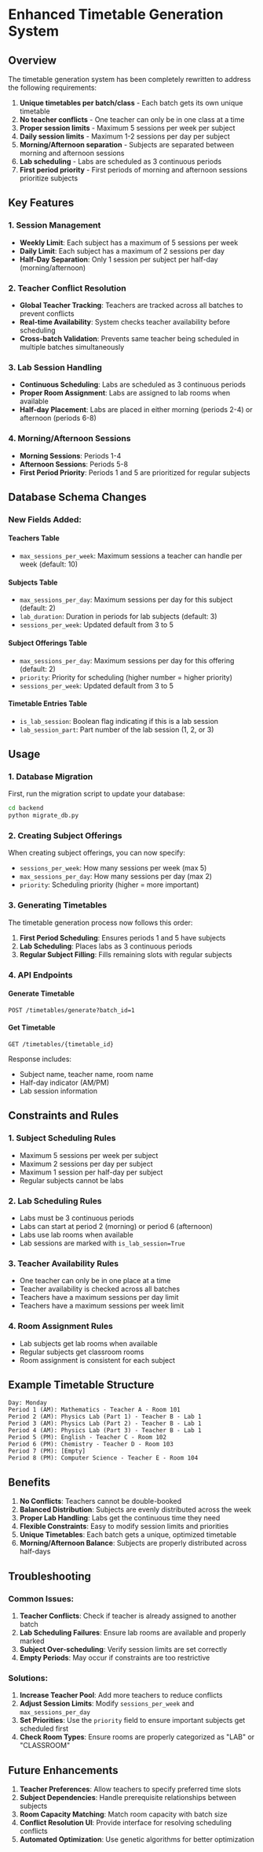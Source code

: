 # Enhanced Timetable Generation System

## Overview

The timetable generation system has been completely rewritten to address the following requirements:

1. **Unique timetables per batch/class** - Each batch gets its own unique timetable
2. **No teacher conflicts** - One teacher can only be in one class at a time
3. **Proper session limits** - Maximum 5 sessions per week per subject
4. **Daily session limits** - Maximum 1-2 sessions per day per subject
5. **Morning/Afternoon separation** - Subjects are separated between morning and afternoon sessions
6. **Lab scheduling** - Labs are scheduled as 3 continuous periods
7. **First period priority** - First periods of morning and afternoon sessions prioritize subjects

## Key Features

### 1. Session Management
- **Weekly Limit**: Each subject has a maximum of 5 sessions per week
- **Daily Limit**: Each subject has a maximum of 2 sessions per day
- **Half-Day Separation**: Only 1 session per subject per half-day (morning/afternoon)

### 2. Teacher Conflict Resolution
- **Global Teacher Tracking**: Teachers are tracked across all batches to prevent conflicts
- **Real-time Availability**: System checks teacher availability before scheduling
- **Cross-batch Validation**: Prevents same teacher being scheduled in multiple batches simultaneously

### 3. Lab Session Handling
- **Continuous Scheduling**: Labs are scheduled as 3 continuous periods
- **Proper Room Assignment**: Labs are assigned to lab rooms when available
- **Half-day Placement**: Labs are placed in either morning (periods 2-4) or afternoon (periods 6-8)

### 4. Morning/Afternoon Sessions
- **Morning Sessions**: Periods 1-4
- **Afternoon Sessions**: Periods 5-8
- **First Period Priority**: Periods 1 and 5 are prioritized for regular subjects

## Database Schema Changes

### New Fields Added:

#### Teachers Table
- `max_sessions_per_week`: Maximum sessions a teacher can handle per week (default: 10)

#### Subjects Table
- `max_sessions_per_day`: Maximum sessions per day for this subject (default: 2)
- `lab_duration`: Duration in periods for lab subjects (default: 3)
- `sessions_per_week`: Updated default from 3 to 5

#### Subject Offerings Table
- `max_sessions_per_day`: Maximum sessions per day for this offering (default: 2)
- `priority`: Priority for scheduling (higher number = higher priority)
- `sessions_per_week`: Updated default from 3 to 5

#### Timetable Entries Table
- `is_lab_session`: Boolean flag indicating if this is a lab session
- `lab_session_part`: Part number of the lab session (1, 2, or 3)

## Usage

### 1. Database Migration
First, run the migration script to update your database:

```bash
cd backend
python migrate_db.py
```

### 2. Creating Subject Offerings
When creating subject offerings, you can now specify:
- `sessions_per_week`: How many sessions per week (max 5)
- `max_sessions_per_day`: How many sessions per day (max 2)
- `priority`: Scheduling priority (higher = more important)

### 3. Generating Timetables
The timetable generation process now follows this order:
1. **First Period Scheduling**: Ensures periods 1 and 5 have subjects
2. **Lab Scheduling**: Places labs as 3 continuous periods
3. **Regular Subject Filling**: Fills remaining slots with regular subjects

### 4. API Endpoints

#### Generate Timetable
```http
POST /timetables/generate?batch_id=1
```

#### Get Timetable
```http
GET /timetables/{timetable_id}
```

Response includes:
- Subject name, teacher name, room name
- Half-day indicator (AM/PM)
- Lab session information

## Constraints and Rules

### 1. Subject Scheduling Rules
- Maximum 5 sessions per week per subject
- Maximum 2 sessions per day per subject
- Maximum 1 session per half-day per subject
- Regular subjects cannot be labs

### 2. Lab Scheduling Rules
- Labs must be 3 continuous periods
- Labs can start at period 2 (morning) or period 6 (afternoon)
- Labs use lab rooms when available
- Lab sessions are marked with `is_lab_session=True`

### 3. Teacher Availability Rules
- One teacher can only be in one place at a time
- Teacher availability is checked across all batches
- Teachers have a maximum sessions per day limit
- Teachers have a maximum sessions per week limit

### 4. Room Assignment Rules
- Lab subjects get lab rooms when available
- Regular subjects get classroom rooms
- Room assignment is consistent for each subject

## Example Timetable Structure

```
Day: Monday
Period 1 (AM): Mathematics - Teacher A - Room 101
Period 2 (AM): Physics Lab (Part 1) - Teacher B - Lab 1
Period 3 (AM): Physics Lab (Part 2) - Teacher B - Lab 1
Period 4 (AM): Physics Lab (Part 3) - Teacher B - Lab 1
Period 5 (PM): English - Teacher C - Room 102
Period 6 (PM): Chemistry - Teacher D - Room 103
Period 7 (PM): [Empty]
Period 8 (PM): Computer Science - Teacher E - Room 104
```

## Benefits

1. **No Conflicts**: Teachers cannot be double-booked
2. **Balanced Distribution**: Subjects are evenly distributed across the week
3. **Proper Lab Handling**: Labs get the continuous time they need
4. **Flexible Constraints**: Easy to modify session limits and priorities
5. **Unique Timetables**: Each batch gets a unique, optimized timetable
6. **Morning/Afternoon Balance**: Subjects are properly distributed across half-days

## Troubleshooting

### Common Issues:

1. **Teacher Conflicts**: Check if teacher is already assigned to another batch
2. **Lab Scheduling Failures**: Ensure lab rooms are available and properly marked
3. **Subject Over-scheduling**: Verify session limits are set correctly
4. **Empty Periods**: May occur if constraints are too restrictive

### Solutions:

1. **Increase Teacher Pool**: Add more teachers to reduce conflicts
2. **Adjust Session Limits**: Modify `sessions_per_week` and `max_sessions_per_day`
3. **Set Priorities**: Use the `priority` field to ensure important subjects get scheduled first
4. **Check Room Types**: Ensure rooms are properly categorized as "LAB" or "CLASSROOM"

## Future Enhancements

1. **Teacher Preferences**: Allow teachers to specify preferred time slots
2. **Subject Dependencies**: Handle prerequisite relationships between subjects
3. **Room Capacity Matching**: Match room capacity with batch size
4. **Conflict Resolution UI**: Provide interface for resolving scheduling conflicts
5. **Automated Optimization**: Use genetic algorithms for better optimization
